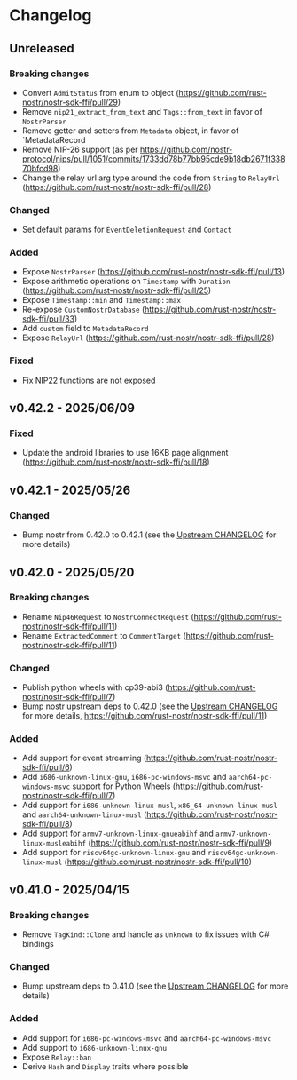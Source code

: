 # Changelog

<!-- All notable changes to this project will be documented in this file. -->

<!-- The format is based on [Keep a Changelog](https://keepachangelog.com/en/1.1.0/), -->
<!-- and this project adheres to [Semantic Versioning](https://semver.org/spec/v2.0.0.html). -->

<!-- Template

## Unreleased

### Breaking changes

### Changed

### Added

### Fixed

### Removed

### Deprecated

-->

## Unreleased

### Breaking changes

- Convert `AdmitStatus` from enum to object (https://github.com/rust-nostr/nostr-sdk-ffi/pull/29)
- Remove `nip21_extract_from_text` and `Tags::from_text` in favor of `NostrParser`
- Remove getter and setters from `Metadata` object, in favor of `MetadataRecord
- Remove NIP-26 support (as per https://github.com/nostr-protocol/nips/pull/1051/commits/1733dd78b77bb95cde9b18db2671f33870bfcd98)
- Change the relay url arg type around the code from `String` to `RelayUrl` (https://github.com/rust-nostr/nostr-sdk-ffi/pull/28)

### Changed

- Set default params for `EventDeletionRequest` and `Contact`

### Added

- Expose `NostrParser` (https://github.com/rust-nostr/nostr-sdk-ffi/pull/13)
- Expose arithmetic operations on `Timestamp` with `Duration` (https://github.com/rust-nostr/nostr-sdk-ffi/pull/25)
- Expose `Timestamp::min` and `Timestamp::max`
- Re-expose `CustomNostrDatabase` (https://github.com/rust-nostr/nostr-sdk-ffi/pull/33)
- Add `custom` field to `MetadataRecord`
- Expose `RelayUrl` (https://github.com/rust-nostr/nostr-sdk-ffi/pull/28)

### Fixed

- Fix NIP22 functions are not exposed

## v0.42.2 - 2025/06/09

### Fixed

- Update the android libraries to use 16KB page alignment (https://github.com/rust-nostr/nostr-sdk-ffi/pull/18)

## v0.42.1 - 2025/05/26

### Changed

- Bump nostr from 0.42.0 to 0.42.1 (see the [Upstream CHANGELOG] for more details)

## v0.42.0 - 2025/05/20

### Breaking changes

- Rename `Nip46Request` to `NostrConnectRequest` (https://github.com/rust-nostr/nostr-sdk-ffi/pull/11)
- Rename `ExtractedComment` to `CommentTarget` (https://github.com/rust-nostr/nostr-sdk-ffi/pull/11)

### Changed

- Publish python wheels with cp39-abi3 (https://github.com/rust-nostr/nostr-sdk-ffi/pull/7)
- Bump nostr upstream deps to 0.42.0 (see the [Upstream CHANGELOG] for more details, https://github.com/rust-nostr/nostr-sdk-ffi/pull/11)

### Added

- Add support for event streaming (https://github.com/rust-nostr/nostr-sdk-ffi/pull/6)
- Add `i686-unknown-linux-gnu`, `i686-pc-windows-msvc` and `aarch64-pc-windows-msvc` support for Python Wheels (https://github.com/rust-nostr/nostr-sdk-ffi/pull/7)
- Add support for `i686-unknown-linux-musl`, `x86_64-unknown-linux-musl` and `aarch64-unknown-linux-musl` (https://github.com/rust-nostr/nostr-sdk-ffi/pull/8)
- Add support for `armv7-unknown-linux-gnueabihf` and `armv7-unknown-linux-musleabihf` (https://github.com/rust-nostr/nostr-sdk-ffi/pull/9)
- Add support for `riscv64gc-unknown-linux-gnu` and `riscv64gc-unknown-linux-musl` (https://github.com/rust-nostr/nostr-sdk-ffi/pull/10)

## v0.41.0 - 2025/04/15

### Breaking changes

- Remove `TagKind::Clone` and handle as `Unknown` to fix issues with C# bindings

### Changed

- Bump upstream deps to 0.41.0 (see the [Upstream CHANGELOG] for more details)

### Added

- Add support for `i686-pc-windows-msvc` and `aarch64-pc-windows-msvc`
- Add support to `i686-unknown-linux-gnu`
- Expose `Relay::ban`
- Derive `Hash` and `Display` traits where possible

<!-- Links -->
[Upstream CHANGELOG]: https://github.com/rust-nostr/nostr/blob/master/CHANGELOG.md
